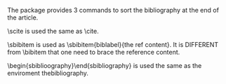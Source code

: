 The package provides 3 commands to sort the bibliography at the end of the article.

\scite is used the same as \cite.

\sbibitem is used as \sbibitem{biblabel}{the ref content}. It is DIFFERENT from \bibitem that one need to brace the reference content.

\begin{sbiblioography}\end{sbibliography} is used the same as the enviroment thebibliography.
